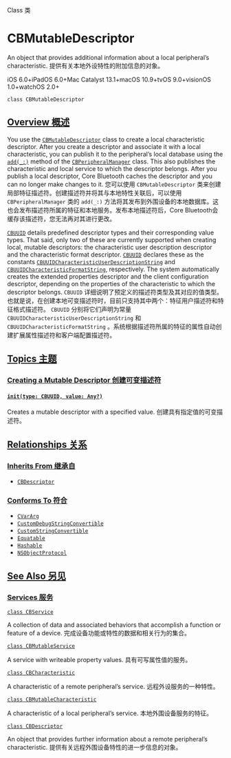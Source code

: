 Class 类

# CBMutableDescriptor

An object that provides additional information about a local peripheral’s characteristic.
提供有关本地外设特性的附加信息的对象。

iOS 6.0+iPadOS 6.0+Mac Catalyst 13.1+macOS 10.9+tvOS 9.0+visionOS 1.0+watchOS 2.0+

```
class CBMutableDescriptor
```



## [Overview 概述](https://developer.apple.com/documentation/corebluetooth/cbmutabledescriptor#overview)

You use the [`CBMutableDescriptor`](https://developer.apple.com/documentation/corebluetooth/cbmutabledescriptor) class to create a local characteristic descriptor. After you create a descriptor and associate it with a local characteristic, you can publish it to the peripheral’s local database using the [`add(_:)`](https://developer.apple.com/documentation/corebluetooth/cbperipheralmanager/add(_:)) method of the [`CBPeripheralManager`](https://developer.apple.com/documentation/corebluetooth/cbperipheralmanager) class. This also publishes the characteristic and local service to which the descriptor belongs. After you publish a local descriptor, Core Bluetooth caches the descriptor and you can no longer make changes to it.
您可以使用 `CBMutableDescriptor` 类来创建局部特征描述符。创建描述符并将其与本地特性关联后，可以使用 `CBPeripheralManager` 类的 `add(_:)` 方法将其发布到外围设备的本地数据库。这也会发布描述符所属的特征和本地服务。发布本地描述符后，Core Bluetooth会缓存该描述符，您无法再对其进行更改。

[`CBUUID`](https://developer.apple.com/documentation/corebluetooth/cbuuid) details predefined descriptor types and their corresponding value types. That said, only two of these are currently supported when creating local, mutable descriptors: the characteristic user description descriptor and the characteristic format descriptor. [`CBUUID`](https://developer.apple.com/documentation/corebluetooth/cbuuid) declares these as the constants [`CBUUIDCharacteristicUserDescriptionString`](https://developer.apple.com/documentation/corebluetooth/cbuuidcharacteristicuserdescriptionstring) and [`CBUUIDCharacteristicFormatString`](https://developer.apple.com/documentation/corebluetooth/cbuuidcharacteristicformatstring), respectively. The system automatically creates the extended properties descriptor and the client configuration descriptor, depending on the properties of the characteristic to which the descriptor belongs.
`CBUUID` 详细说明了预定义的描述符类型及其对应的值类型。也就是说，在创建本地可变描述符时，目前只支持其中两个：特征用户描述符和特征格式描述符。 `CBUUID` 分别将它们声明为常量 `CBUUIDCharacteristicUserDescriptionString` 和 `CBUUIDCharacteristicFormatString` 。系统根据描述符所属的特征的属性自动创建扩展属性描述符和客户端配置描述符。



## [Topics 主题](https://developer.apple.com/documentation/corebluetooth/cbmutabledescriptor#topics)

### [Creating a Mutable Descriptor 创建可变描述符](https://developer.apple.com/documentation/corebluetooth/cbmutabledescriptor#Creating-a-Mutable-Descriptor)

#### [`init(type: CBUUID, value: Any?)`](https://developer.apple.com/documentation/corebluetooth/cbmutabledescriptor/init(type:value:))

Creates a mutable descriptor with a specified value.
创建具有指定值的可变描述符。



## [Relationships 关系](https://developer.apple.com/documentation/corebluetooth/cbmutabledescriptor#relationships)

### [Inherits From 继承自](https://developer.apple.com/documentation/corebluetooth/cbmutabledescriptor#inherits-from)

- [`CBDescriptor`](https://developer.apple.com/documentation/corebluetooth/cbdescriptor)



### [Conforms To 符合](https://developer.apple.com/documentation/corebluetooth/cbmutabledescriptor#conforms-to)

- [`CVarArg`](https://developer.apple.com/documentation/Swift/CVarArg)
- [`CustomDebugStringConvertible`](https://developer.apple.com/documentation/Swift/CustomDebugStringConvertible)
- [`CustomStringConvertible`](https://developer.apple.com/documentation/Swift/CustomStringConvertible)
- [`Equatable`](https://developer.apple.com/documentation/Swift/Equatable)
- [`Hashable`](https://developer.apple.com/documentation/Swift/Hashable)
- [`NSObjectProtocol`](https://developer.apple.com/documentation/objectivec/nsobjectprotocol)



## [See Also 另见](https://developer.apple.com/documentation/corebluetooth/cbmutabledescriptor#see-also)

### [Services 服务](https://developer.apple.com/documentation/corebluetooth/cbmutabledescriptor#Services)

[`class CBService`](https://developer.apple.com/documentation/corebluetooth/cbservice)

A collection of data and associated behaviors that accomplish a function or feature of a device.
完成设备功能或特性的数据和相关行为的集合。

[`class CBMutableService`](https://developer.apple.com/documentation/corebluetooth/cbmutableservice)

A service with writeable property values.
具有可写属性值的服务。

[`class CBCharacteristic`](https://developer.apple.com/documentation/corebluetooth/cbcharacteristic)

A characteristic of a remote peripheral’s service.
远程外设服务的一种特性。

[`class CBMutableCharacteristic`](https://developer.apple.com/documentation/corebluetooth/cbmutablecharacteristic)

A characteristic of a local peripheral’s service.
本地外围设备服务的特征。

[`class CBDescriptor`](https://developer.apple.com/documentation/corebluetooth/cbdescriptor)

An object that provides further information about a remote peripheral’s characteristic.
提供有关远程外围设备特性的进一步信息的对象。
